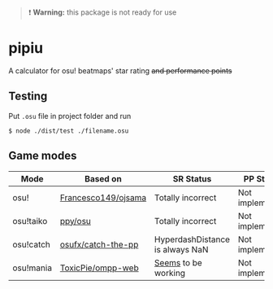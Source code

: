 > :exclamation: **Warning:** this package is not ready for use

# pipiu

A calculator for osu! beatmaps' star rating ~~and performance points~~

## Testing

Put `.osu` file in project folder and run
```
$ node ./dist/test ./filename.osu
```

## Game modes

| Mode | Based on | SR Status | PP Status |
|-|-|-|-|
| osu! | [Francesco149/ojsama](https://github.com/Francesco149/ojsama) | Totally incorrect | Not implemented |
| osu!taiko | [ppy/osu](https://github.com/ppy/osu) | Totally incorrect | Not implemented |
| osu!catch | [osufx/catch-the-pp](https://github.com/osufx/catch-the-pp) | HyperdashDistance is always NaN | Not implemented |
| osu!mania | [ToxicPie/ompp-web](https://github.com/toxicpie/ompp-web) | [Seems](https://twitter.com/octopussx_osu/status/1264657729592995841) to be working | Not implemented |

